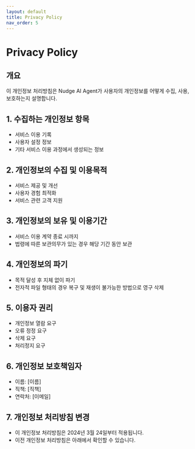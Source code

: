 ```yaml
---
layout: default
title: Privacy Policy
nav_order: 5
---
```


# Privacy Policy

## 개요
이 개인정보 처리방침은 Nudge AI Agent가 사용자의 개인정보를 어떻게 수집, 사용, 보호하는지 설명합니다.

## 1. 수집하는 개인정보 항목
- 서비스 이용 기록
- 사용자 설정 정보
- 기타 서비스 이용 과정에서 생성되는 정보

## 2. 개인정보의 수집 및 이용목적
- 서비스 제공 및 개선
- 사용자 경험 최적화
- 서비스 관련 고객 지원

## 3. 개인정보의 보유 및 이용기간
- 서비스 이용 계약 종료 시까지
- 법령에 따른 보관의무가 있는 경우 해당 기간 동안 보관

## 4. 개인정보의 파기
- 목적 달성 후 지체 없이 파기
- 전자적 파일 형태의 경우 복구 및 재생이 불가능한 방법으로 영구 삭제

## 5. 이용자 권리
- 개인정보 열람 요구
- 오류 정정 요구
- 삭제 요구
- 처리정지 요구

## 6. 개인정보 보호책임자
- 이름: [이름]
- 직책: [직책]
- 연락처: [이메일]

## 7. 개인정보 처리방침 변경
- 이 개인정보 처리방침은 2024년 3월 24일부터 적용됩니다.
- 이전 개인정보 처리방침은 아래에서 확인할 수 있습니다. 